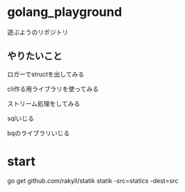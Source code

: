 # golang_playground
遊ぶようのリポジトリ

## やりたいこと
ロガーでstructを出してみる

cli作る用ライブラリを使ってみる

ストリーム処理をしてみる

sqlいじる

bqのライブラリいじる

# start
go get github.com/rakyll/statik
statik -src=statics -dest=src